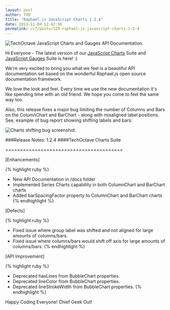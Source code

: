 ```yaml
---
layout: post
author: TVD
title: "Raphael.js JavaScript Charts 1.2.4"
date: 2013-11-04 12:42:56
permalink: /c7/posts/129-raphael-js-javascript-charts-1-2-4
---
```


<img src="https://techoctave.com/c7/static/techoctave-charts-gauges-api-docs.png" alt="TechOctave JavaScript Charts and Gauges API Documentation."/>

Hi Everyone - The latest version of our [JavaScript Charts][1] Suite and [JavaScript Gauges][2] Suite is here! :) 

We're very excited to bring you what we feel is a beautiful API documentation set based on the wonderful Raphael.js open source documentation framework. 

We love the look and feel. Every time we use the new documentation it's like spending time with an old friend. We hope you come to feel the same way too.


Also, this release fixes a major bug limiting the number of Columns and Bars on the ColumnChart and BarChart - along with misaligned label positions. See, example of bug report showing shifting labels and bars:

<img src="https://techoctave.com/c7/static/charts-shifting-bug-screenshot.png" alt="Charts shifting bug screenshot."/>

###Release Notes: 1.2.4
####TechOctave Charts Suite

========================================

[Enhancements]

{% highlight ruby %}
- New API Documentation in /docs folder
- Implemented Series Charts capability in both ColumnChart and BarChart charts
- Added barSpacingFactor property to ColumnChart and BarChart charts
{% endhighlight %}


[Defects]

{% highlight ruby %}
- Fixed issue where group label was shifted and not aligned for large amounts of columns/bars.
- Fixed issue where columns/bars would shift off axis for large amounts of columns/bars.
{% endhighlight %}


[API Improvement]

{% highlight ruby %}
- Deprecated hasLines from BubbleChart properties.
- Deprecated lineColor from BubbleChart properties.
- Deprecated lineStrokeWidth from BubbleChart properties.
{% endhighlight %}


Happy Coding Everyone! Chief Geek Out!

  [1]: http://techoctave.com/charts/
  [2]: http://techoctave.com/gauges/

